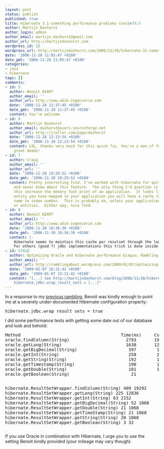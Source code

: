```yaml
---
layout: post
status: publish
published: true
title: Hibernate 3.1-something performance problems cont&#39;d
author: Martijn Dashorst
author_login: admin
author_email: martijn.dashorst@gmail.com
author_url: http://martijndashorst.com
wordpress_id: 15
wordpress_url: http://martijndashorst.com/2006/11/28/hibernate-31-something-performance-problems-contd/
date: '2006-11-28 11:05:47 +0100'
date_gmt: '2006-11-28 11:05:47 +0100'
categories:
- java
- hibernate
tags: []
comments:
- id: 5
  author: Benoit WIART
  author_email: ''
  author_url: http://www.ubik-ingenierie.com
  date: '2006-11-28 11:37:45 +0100'
  date_gmt: '2006-11-28 11:37:45 +0100'
  content: You're welcome
- id: 6
  author: Martijn Dashorst
  author_email: dashorst@users.sourceforge.net
  author_url: http://jroller.com/page/dashorst
  date: '2006-11-28 12:23:54 +0100'
  date_gmt: '2006-11-28 12:23:54 +0100'
  content: LOL, thanks very much for this quick fix. You're a man of few words but
    great deeds!
- id: 7
  author: Craig
  author_email: ''
  author_url: ''
  date: '2006-11-28 19:29:52 +0100'
  date_gmt: '2006-11-28 19:29:52 +0100'
  content: Pretty interesting find, I've worked with hibernate for quite a while now
    and never knew about this feature.  The only thing I'd question is how much does
    this increase the memory foot print of an application.  It looks like for every
    entity you have mapped in your application you will have a cache (map) of column
    name to index number.  This is probably ok, unless your application has thousands
    or entities.  Either way, nice find.
- id: 8
  author: Benoit WIART
  author_email: ''
  author_url: http://www.ubik-ingenierie.com
  date: '2006-11-30 10:36:30 +0100'
  date_gmt: '2006-11-30 10:36:30 +0100'
  content: |-
    Hibernate seems to maintain this cache per resulset through the loader (see org.hibernate.jdbc.ResultSetWrapper and org.hibernate.jdbc.ColumnNameCache)
    For others (good ?) jdbc implementations this trick is done inside the driver...
- id: 57418
  author: Optimizing Oracle and Hibernate performance &laquo; Rambling about&#8230;
  author_email: ''
  author_url: http://ramblingabout.wordpress.com/2009/01/07/optimizing-oracle-and-hibernate-performance/
  date: '2009-01-07 16:31:42 +0100'
  date_gmt: '2009-01-07 15:31:42 +0100'
  content: "[...] See http://martijndashorst.com/blog/2006/11/28/hibernate-31-something-performance-problems-contd/
    hibernate.jdbc.wrap_result_sets = [...]"
---
```

<p>In a response to my <a href="http://www.jroller.com/page/dashorst?entry=hibernate_3_1_something_performance">previous rambling</a>, Benoit was kindly enough to point me at a severely under-documented Hibernate configuration property:</p>
<pre>hibernate.jdbc.wrap_result_sets = true</pre>
<p>I did some performance tests with getting some date out of our database and look and behold:</p>
<pre>Method                                       Time(ms)     Count
oracle.findColumn(String)                      2793       19292
oracle.getLong(String)                         1630       12836
oracle.getBigDecimal(String)                    397        1068
oracle.getInt(String)                           258        2152
oracle.getString(String)                        192        1068
oracle.getTimestamp(String)                     190        1068
oracle.getDouble(String)                        101        1068
oracle.getBoolean(String)                        21          32

hibernate.ResultSetWrapper.findColumn(String)   409       19292
hibernate.ResultSetWrapper.getLong(String)      225       12836
hibernate.ResultSetWrapper.getInt(String)        63        2152
hibernate.ResultSetWrapper.getBigDecimal(String) 52        1068
hibernate.ResultSetWrapper.getDouble(String)     21        1068
hibernate.ResultSetWrapper.getTimeStamp(String)  21        1068
hibernate.ResultSetWrapper.getString(String)     20        1068
hibernate.ResultSetWrapper.getBoolean(String)     3          32
</pre>
<p>If you use Oracle in combination with Hibernate, I urge you to use the setting Benoit kindly provided (your mileage may vary though).</p>
